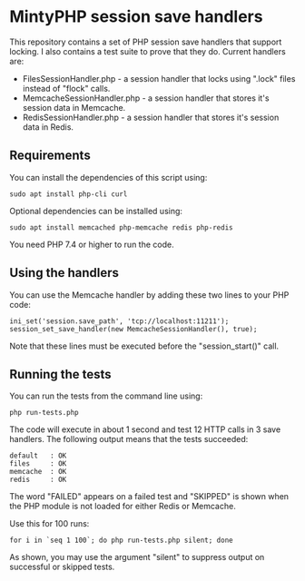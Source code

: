# MintyPHP session save handlers

This repository contains a set of PHP session save handlers that support locking. I also contains a test suite to prove that they do. Current handlers are:

- FilesSessionHandler.php - a session handler that locks using ".lock" files instead of "flock" calls.
- MemcacheSessionHandler.php - a session handler that stores it's session data in Memcache.
- RedisSessionHandler.php - a session handler that stores it's session data in Redis.

## Requirements

You can install the dependencies of this script using:

    sudo apt install php-cli curl

Optional dependencies can be installed using:

    sudo apt install memcached php-memcache redis php-redis

You need PHP 7.4 or higher to run the code.

## Using the handlers

You can use the Memcache handler by adding these two lines to your PHP code:

    ini_set('session.save_path', 'tcp://localhost:11211');
    session_set_save_handler(new MemcacheSessionHandler(), true);

Note that these lines must be executed before the "session_start()" call.

## Running the tests

You can run the tests from the command line using:

    php run-tests.php

The code will execute in about 1 second and test 12 HTTP calls in 3 save handlers. The following output means that the tests succeeded:

    default   : OK
    files     : OK
    memcache  : OK
    redis     : OK

The word "FAILED" appears on a failed test and "SKIPPED" is shown when the PHP module is not loaded for either Redis or Memcache.

Use this for 100 runs:

    for i in `seq 1 100`; do php run-tests.php silent; done

As shown, you may use the argument "silent" to suppress output on successful or skipped tests.